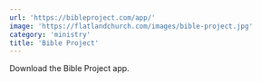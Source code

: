 ```yaml
---
url: 'https://bibleproject.com/app/'
image: 'https://flatlandchurch.com/images/bible-project.jpg'
category: 'ministry'
title: 'Bible Project'
---
```


Download the Bible Project app.
